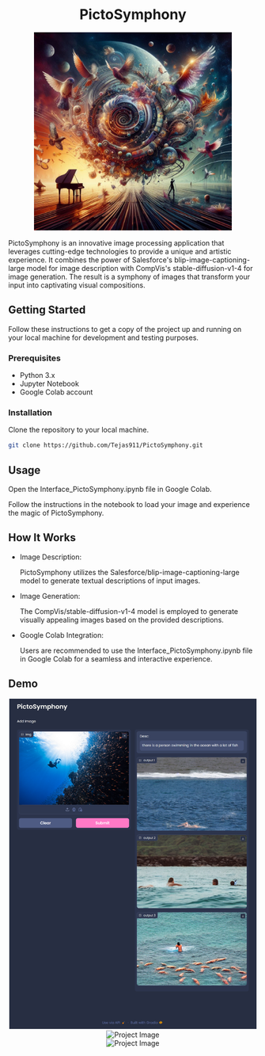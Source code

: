 <div align="center">
  <h1>PictoSymphony</h1>
</div>
<div align="center">
  <img src="ASSETS/main.jpeg" alt="Project Image" width="400">
</div>


PictoSymphony is an innovative image processing application that leverages cutting-edge technologies to provide a unique and artistic experience. It combines the power of Salesforce's blip-image-captioning-large model for image description with CompVis's stable-diffusion-v1-4 for image generation. The result is a symphony of images that transform your input into captivating visual compositions.

## Getting Started

Follow these instructions to get a copy of the project up and running on your local machine for development and testing purposes.

### Prerequisites

- Python 3.x
- Jupyter Notebook
- Google Colab account

### Installation

Clone the repository to your local machine.

```bash
git clone https://github.com/Tejas911/PictoSymphony.git
```


## Usage
Open the Interface_PictoSymphony.ipynb file in Google Colab.

Follow the instructions in the notebook to load your image and experience the magic of PictoSymphony.

## How It Works
- Image Description:

    PictoSymphony utilizes the Salesforce/blip-image-captioning-large model to generate textual descriptions of input images.
- Image Generation:

    The CompVis/stable-diffusion-v1-4 model is employed to generate visually appealing images based on the provided descriptions.
- Google Colab Integration:

    Users are recommended to use the Interface_PictoSymphony.ipynb file in Google Colab for a seamless and interactive experience.







## Demo
<div align="center">
  <img src="ASSETS/3.png" alt="Project Image" width="500">
</div>

<div align="center">
  <img src="ASSETS/2.png" alt="Project Image" width="500">
</div>

<div align="center">
    <img src="ASSETS/6.png" alt="Project Image" width="500">

</div>



